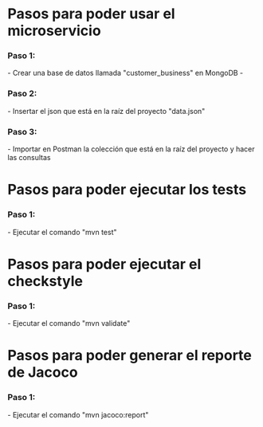 <h1>Pasos para poder usar el microservicio</h1>

<h3>Paso 1:</h3>
- Crear una base de datos llamada "customer_business" en MongoDB
- 
<h3>Paso 2:</h3>
- Insertar el json que está en la raíz del proyecto "data.json"

<h3>Paso 3:</h3>
- Importar en Postman la colección que está en la raíz del proyecto y hacer las consultas

<h1>Pasos para poder ejecutar los tests</h1>

<h3>Paso 1:</h3>
- Ejecutar el comando "mvn test"

<h1>Pasos para poder ejecutar el checkstyle</h1>

<h3>Paso 1:</h3>
- Ejecutar el comando "mvn validate"

<h1>Pasos para poder generar el reporte de Jacoco</h1>

<h3>Paso 1:</h3>
- Ejecutar el comando "mvn jacoco:report"
